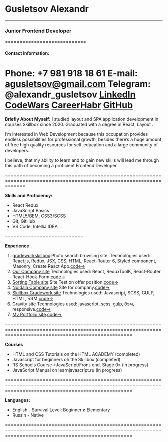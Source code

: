 # Gusletsov Alexandr
********************
### Junior Frontend Developer
============================
#### Contact information:
**Phone**: +7 981 918 18 61
**E-mail**: agusletsov@gmail.com
**Telegram**: @alexandr_gusletsov
[LinkedIn](https://www.linkedin.com/in/alexandr-gusletsov-73969b251)
[CodeWars](https://www.codewars.com/users/Alexandrgentlmen)
[CareerHabr](https://career.habr.com/alexandrgentlmen)
[GitHub](https://github.com/Alexandrgentlmen)
====================================================================
**Briefly About Myself:**
I studied layout and SPA application development in courses Skillbox since 2020.
Graduated with a degree in React, Layout . 

I’m interested in Web Development because this occupation provides endless possibilities for professional growth,
besides there’s a huge amount of free high quality resources for self-education and a large community of developers.

I believe, that my ability to learn and to gain new skills will lead me through this path of becoming a proficient Frontend Developer.

===================================================================================================================

**Skills and Proficiency:**
* React Redux 
* JavaScript Basics
* HTML5/BEM, CSS3/SCSS 
* Git, GitHub
* VS Code, IntelliJ IDEA

===========================

**Experience**
1. [gradeworkskillbox](https://gradeskillbox.vercel.app ) Photo search browsing site. Technologies used: React.js, Redux, JSX, CSS, HTML, React-Router 6, Styled component, Masonry, Create React App.[code->](https://github.com/Alexandrgentlmen/gradeWorkSkillbox)
2. [Our Company site](https://antipoff-test.vercel.app) Technologies used: React, ReduxToolK, React-Router React-Hook-Form.[code->](https://github.com/Alexandrgentlmen/AntipoffTest)
3. [Sorting Table site](https://sorting-table.vercel.app) Site Test on offer position.[code->](https://github.com/Alexandrgentlmen/SortingTable)
4. [Noidala Company site](https://alexandrgentlmen.github.io/Noidala.github.io/) Site for company.[code->](https://github.com/Alexandrgentlmen/Noidala.github.io)
5. [Skillbox Gradework site](https://github.com/Alexandrgentlmen/skillboxWebLayoutDiplom.github.io) Technologies used: Javascript, SCSS, GULP, HTML, БЭМ.[code->](https://github.com/Alexandrgentlmen/skillboxWebLayoutDiplom.github.io)
6. [Gravity site](https://alexandrgentlmen.github.io/gravity.github.io/) Technologies used: javascript, scss, gulp, бэм, responsive.[code->](https://github.com/Alexandrgentlmen/gravity.github.io)
7. [My Portfolio site](https://alexandrgentlmen.github.io/EHAGwebtechnologies/).[code->](https://github.com/Alexandrgentlmen/EHAGwebtechnologies)

========================================================================================================================================================

**Courses**

* HTML and CSS Tutorials on the HTML ACADEMY (completed)
* Javascript for beginners oh the Skillbox (completed)
* RS Schools Course «JavaScript/Front-end. Stage 0» (in progress)
* JavaScript Manual on learnjavascript.ru (in progress)

========================================================================================================================================================

**Languages:**
* English - Survival Level: Beginner и Elementary
* Russin - Native

========================================================================================================================================================